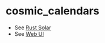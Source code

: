 # cosmic_calendars


* See [Rust Solar](https://crates.io/crates/rust_solar)
* See [Web UI](https://superzone.vercel.app/)